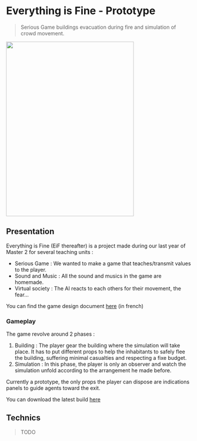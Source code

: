 # Everything is Fine - Prototype
> Serious Game buildings evacuation during fire and simulation of crowd movement.
<img src="https://image.ibb.co/j6NtD0/Logo.jpg"  width="347" height="475">

## Presentation
Everything is Fine (EiF thereafter) is a project made during our last year of Master 2 for several teaching units :
* Serious Game : We wanted to make a game that teaches/transmit values to the player.
* Sound and Music : All the sound and musics in the game are homemade.
* Virtual society : The AI reacts to each others for their movement, the fear...

You can find the game design document [here](https://github.com/Oxedora/everything_is_fine/blob/master/gdd-everything-is-fine.pdf) (in french)

### Gameplay
The game revolve around 2 phases :
1. Building : The player gear the building where the simulation will take place. It has to put different props to help the inhabitants to safely flee the building, suffering minimal casualties and respecting a fixe budget.
2. Simulation : In this phase, the player is only an observer and watch the simulation unfold according to the arrangement he made before.

Currently a prototype, the only props the player can dispose are indications panels to guide agents toward the exit.

You can download the latest build [here](https://github.com/Oxedora/everything_is_fine/tree/master/Everything%20is%20fine/Executable)

## Technics
> TODO

